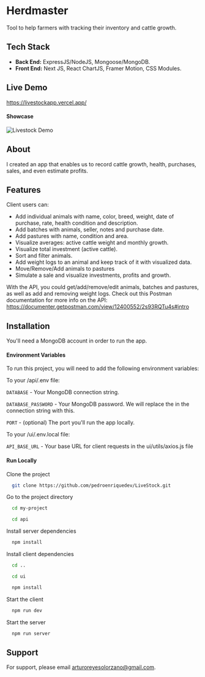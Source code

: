 # Herdmaster

Tool to help farmers with tracking their inventory and cattle growth.

## Tech Stack

- **Back End:** ExpressJS/NodeJS, Mongoose/MongoDB.
- **Front End:** Next JS, React ChartJS, Framer Motion, CSS Modules.

## Live Demo

https://livestockapp.vercel.app/

#### Showcase

![Livestock Demo](demo/livestock.gif)

## About

I created an app that enables us to record cattle growth, health, purchases, sales, and even estimate profits.

## Features

Client users can:

- Add individual animals with name, color, breed, weight, date of purchase, rate, health condition and description.
- Add batches with animals, seller, notes and purchase date.
- Add pastures with name, condition and area.
- Visualize averages: active cattle weight and monthly growth.
- Visualize total investment (active cattle).
- Sort and filter animals.
- Add weight logs to an animal and keep track of it with visualized data.
- Move/Remove/Add animals to pastures
- Simulate a sale and visualize investments, profits and growth.

With the API, you could get/add/remove/edit animals, batches and pastures, as well as add and removing weight logs.
Check out this Postman documentation for more info on the API: https://documenter.getpostman.com/view/12400552/2s93RQTu4s#intro

## Installation

You'll need a MongoDB account in order to run the app.

#### Environment Variables

To run this project, you will need to add the following environment variables:

To your /api/.env file:

`DATABASE` - Your MongoDB connection string.

`DATABASE_PASSWORD` - Your MongoDB password. We will replace the <password> in the connection string with this.

`PORT` - (optional) The port you'll run the app locally.

To your /ui/.env.local file:

`API_BASE_URL` - Your base URL for client requests in the ui/utils/axios.js file

#### Run Locally

Clone the project

```bash
  git clone https://github.com/pedroenriquedev/LiveStock.git
```

Go to the project directory

```bash
  cd my-project
```

```bash
  cd api
```

Install server dependencies

```bash
  npm install
```

Install client dependencies

```bash
  cd ..
```

```bash
  cd ui
```

```bash
  npm install
```

Start the client

```bash
  npm run dev
```

Start the server

```bash
  npm run server
```

## Support

For support, please email arturoreyesolorzano@gmail.com.
